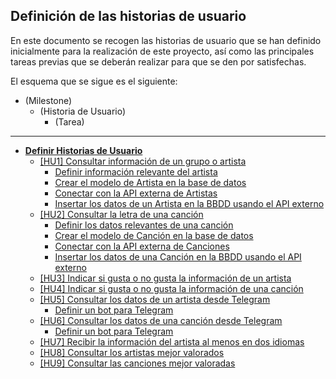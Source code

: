 ## Definición de las historias de usuario

En este documento se recogen las historias de usuario que se han definido inicialmente para la realización de este proyecto, así como las principales tareas previas que se deberán realizar para que se den por satisfechas.

El esquema que se sigue es el siguiente:
* (Milestone)
  * (Historia de Usuario)
    * (Tarea)
---    

* **[Definir Historias de Usuario](https://github.com/AngelValera/LyricsHunter/milestone/3)**
  * [[HU1] Consultar información de un grupo o artista](https://github.com/AngelValera/LyricsHunter/issues/12)
    * [Definir información relevante del artista](https://github.com/AngelValera/LyricsHunter/issues/16)
    * [Crear el modelo de Artista en la base de datos](https://github.com/AngelValera/LyricsHunter/issues/15)
    * [Conectar con la API externa de Artistas](https://github.com/AngelValera/LyricsHunter/issues/17)
    * [Insertar los datos de un Artista en la BBDD usando el API externo](https://github.com/AngelValera/LyricsHunter/issues/18)
  * [[HU2] Consultar la letra de una canción](https://github.com/AngelValera/LyricsHunter/issues/13)
    * [Definir los datos relevantes de una canción](https://github.com/AngelValera/LyricsHunter/issues/19)
    * [Crear el modelo de Canción en la base de datos](https://github.com/AngelValera/LyricsHunter/issues/23)
    * [Conectar con la API externa de Canciones](https://github.com/AngelValera/LyricsHunter/issues/21)
    * [Insertar los datos de una Canción en la BBDD usando el API externo](https://github.com/AngelValera/LyricsHunter/issues/22)
  * [[HU3] Indicar si gusta o no gusta la información de un artista](https://github.com/AngelValera/LyricsHunter/issues/24)
  * [[HU4] Indicar si gusta o no gusta la información de una canción](https://github.com/AngelValera/LyricsHunter/issues/25)
  * [[HU5] Consultar los datos de un artista desde Telegram](https://github.com/AngelValera/LyricsHunter/issues/26)
    * [Definir un bot para Telegram](https://github.com/AngelValera/LyricsHunter/issues/27)
  * [[HU6] Consultar los datos de una canción desde Telegram](https://github.com/AngelValera/LyricsHunter/issues/28)
    * [Definir un bot para Telegram](https://github.com/AngelValera/LyricsHunter/issues/27)
  * [[HU7] Recibir la información del artista al menos en dos idiomas](https://github.com/AngelValera/LyricsHunter/issues/29)
  * [[HU8] Consultar los artistas mejor valorados](https://github.com/AngelValera/LyricsHunter/issues/30)
  * [[HU9] Consultar las canciones mejor valoradas](https://github.com/AngelValera/LyricsHunter/issues/31)
